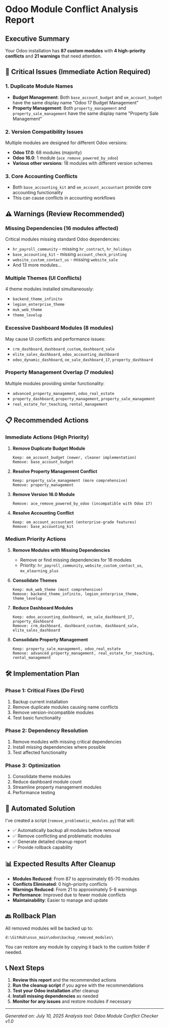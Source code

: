 # Odoo Module Conflict Analysis Report

## Executive Summary

Your Odoo installation has **87 custom modules** with **4 high-priority conflicts** and **21 warnings** that need attention.

## 🚨 Critical Issues (Immediate Action Required)

### 1. Duplicate Module Names
- **Budget Management**: Both `base_account_budget` and `om_account_budget` have the same display name "Odoo 17 Budget Management"
- **Property Management**: Both `property_management` and `property_sale_management` have the same display name "Property Sale Management"

### 2. Version Compatibility Issues
Multiple modules are designed for different Odoo versions:
- **Odoo 17.0**: 68 modules (majority)
- **Odoo 16.0**: 1 module (`ace_remove_powered_by_odoo`)
- **Various other versions**: 18 modules with different version schemes

### 3. Core Accounting Conflicts
- Both `base_accounting_kit` and `om_account_accountant` provide core accounting functionality
- This can cause conflicts in accounting workflows

## ⚠️ Warnings (Review Recommended)

### Missing Dependencies (16 modules affected)
Critical modules missing standard Odoo dependencies:
- `hr_payroll_community` - missing `hr_contract`, `hr_holidays`
- `base_accounting_kit` - missing `account_check_printing`
- `website_custom_contact_us` - missing `website_sale`
- And 13 more modules...

### Multiple Themes (UI Conflicts)
4 theme modules installed simultaneously:
- `backend_theme_infinito`
- `legion_enterprise_theme` 
- `muk_web_theme`
- `theme_levelup`

### Excessive Dashboard Modules (8 modules)
May cause UI conflicts and performance issues:
- `crm_dashboard`, `dashboard_custom`, `dashboard_sale`
- `elite_sales_dashboard`, `odoo_accounting_dashboard`
- `odoo_dynamic_dashboard`, `oe_sale_dashboard_17`, `property_dashboard`

### Property Management Overlap (7 modules)
Multiple modules providing similar functionality:
- `advanced_property_management`, `odoo_real_estate`
- `property_dashboard`, `property_management`, `property_sale_management`
- `real_estate_for_teaching`, `rental_management`

## 📋 Recommended Actions

### Immediate Actions (High Priority)

1. **Remove Duplicate Budget Module**
   ```
   Keep: om_account_budget (newer, cleaner implementation)
   Remove: base_account_budget
   ```

2. **Resolve Property Management Conflict**
   ```
   Keep: property_sale_management (more comprehensive)
   Remove: property_management
   ```

3. **Remove Version 16.0 Module**
   ```
   Remove: ace_remove_powered_by_odoo (incompatible with Odoo 17)
   ```

4. **Resolve Accounting Conflict**
   ```
   Keep: om_account_accountant (enterprise-grade features)
   Remove: base_accounting_kit
   ```

### Medium Priority Actions

5. **Remove Modules with Missing Dependencies**
   - Remove or find missing dependencies for 16 modules
   - Priority: `hr_payroll_community`, `website_custom_contact_us`, `mx_elearning_plus`

6. **Consolidate Themes**
   ```
   Keep: muk_web_theme (most comprehensive)
   Remove: backend_theme_infinito, legion_enterprise_theme, theme_levelup
   ```

7. **Reduce Dashboard Modules**
   ```
   Keep: odoo_accounting_dashboard, oe_sale_dashboard_17, property_dashboard
   Remove: crm_dashboard, dashboard_custom, dashboard_sale, elite_sales_dashboard
   ```

8. **Consolidate Property Management**
   ```
   Keep: property_sale_management, odoo_real_estate
   Remove: advanced_property_management, real_estate_for_teaching, rental_management
   ```

## 🛠️ Implementation Plan

### Phase 1: Critical Fixes (Do First)
1. Backup current installation
2. Remove duplicate modules causing name conflicts
3. Remove version-incompatible modules
4. Test basic functionality

### Phase 2: Dependency Resolution
1. Remove modules with missing critical dependencies
2. Install missing dependencies where possible
3. Test affected functionality

### Phase 3: Optimization
1. Consolidate theme modules
2. Reduce dashboard module count
3. Streamline property management modules
4. Performance testing

## 🔧 Automated Solution

I've created a script (`remove_problematic_modules.py`) that will:
- ✅ Automatically backup all modules before removal
- ✅ Remove conflicting and problematic modules
- ✅ Generate detailed cleanup report
- ✅ Provide rollback capability

## 📊 Expected Results After Cleanup

- **Modules Reduced**: From 87 to approximately 65-70 modules
- **Conflicts Eliminated**: 0 high-priority conflicts
- **Warnings Reduced**: From 21 to approximately 5-8 warnings
- **Performance**: Improved due to fewer module conflicts
- **Maintainability**: Easier to manage and update

## 🔙 Rollback Plan

All removed modules will be backed up to:
```
d:\GitHub\osus_main\odoo\backup_removed_modules\
```

You can restore any module by copying it back to the custom folder if needed.

## 📞 Next Steps

1. **Review this report** and the recommended actions
2. **Run the cleanup script** if you agree with the recommendations
3. **Test your Odoo installation** after cleanup
4. **Install missing dependencies** as needed
5. **Monitor for any issues** and restore modules if necessary

---
*Generated on: July 10, 2025*
*Analysis tool: Odoo Module Conflict Checker v1.0*
